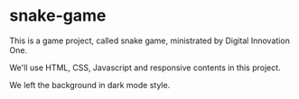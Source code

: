 # snake-game

This is a game project, called snake game, ministrated by Digital Innovation One.

We'll use HTML, CSS, Javascript and responsive contents in this project.

We left the background in dark mode style.